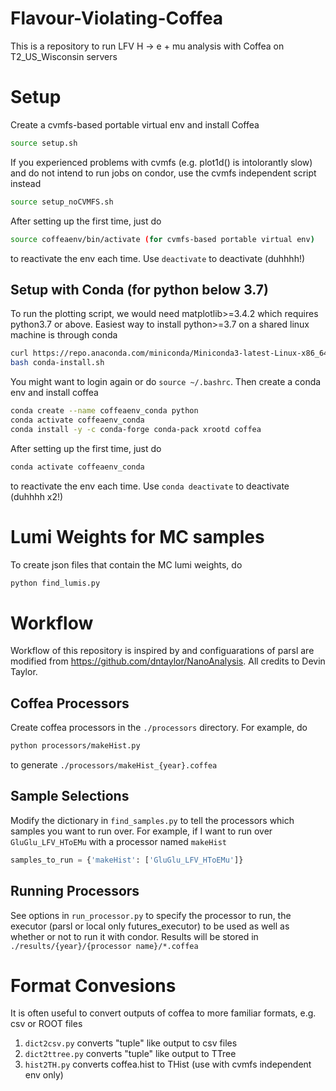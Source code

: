 # Flavour-Violating-Coffea
This is a repository to run LFV H -> e + mu analysis with Coffea on T2_US_Wisconsin servers
# Setup
Create a cvmfs-based portable virtual env and install Coffea
```bash
source setup.sh
```
If you experienced problems with cvmfs (e.g. plot1d() is intolorantly slow) and do not intend to run jobs on condor, use the cvmfs independent script instead
```bash
source setup_noCVMFS.sh
```
After setting up the first time, just do 
```bash
source coffeaenv/bin/activate (for cvmfs-based portable virtual env)
```
to reactivate the env each time. Use `deactivate` to deactivate (duhhhh!)

## Setup with Conda (for python below 3.7)
To run the plotting script, we would need matplotlib>=3.4.2 which requires python3.7 or above. Easiest way to install python>=3.7 on a shared linux machine is through conda
```bash
curl https://repo.anaconda.com/miniconda/Miniconda3-latest-Linux-x86_64.sh > conda-install.sh
bash conda-install.sh
```
You might want to login again or do `source ~/.bashrc`. Then create a conda env and install coffea
```bash
conda create --name coffeaenv_conda python
conda activate coffeaenv_conda
conda install -y -c conda-forge conda-pack xrootd coffea
```
After setting up the first time, just do 
```bash
conda activate coffeaenv_conda
```
to reactivate the env each time. Use `conda deactivate` to deactivate (duhhhh x2!)

# Lumi Weights for MC samples
To create json files that contain the MC lumi weights, do
```bash
python find_lumis.py
```

# Workflow
Workflow of this repository is inspired by and configuarations of parsl are modified from https://github.com/dntaylor/NanoAnalysis. All credits to Devin Taylor.

## Coffea Processors
Create coffea processors in the `./processors` directory. For example, do 
```bash
python processors/makeHist.py 
```
to generate `./processors/makeHist_{year}.coffea`

## Sample Selections
Modify the dictionary in `find_samples.py` to tell the processors which samples you want to run over. For example, if I want to run over `GluGlu_LFV_HToEMu` with a processor named `makeHist`
```python
samples_to_run = {'makeHist': ['GluGlu_LFV_HToEMu']}
```

## Running Processors
See options in `run_processor.py` to specify the processor to run, the executor (parsl or local only futures_executor) to be used as well as whether or not to run it with condor. Results will be stored in `./results/{year}/{processor name}/*.coffea`

# Format Convesions
It is often useful to convert outputs of coffea to more familiar formats, e.g. csv or ROOT files
1. `dict2csv.py` converts "tuple" like output to csv files
2. `dict2ttree.py` converts "tuple" like output to TTree 
3. `hist2TH.py` converts coffea.hist to THist (use with cvmfs independent env only) 



